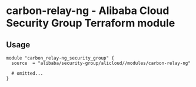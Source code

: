 # carbon-relay-ng - Alibaba Cloud Security Group Terraform module

## Usage

```hcl
module "carbon_relay-ng_security_group" {
  source  = "alibaba/security-group/alicloud//modules/carbon-relay-ng"

  # omitted...
}
```

<!-- BEGINNING OF PRE-COMMIT-TERRAFORM DOCS HOOK -->
<!-- END OF PRE-COMMIT-TERRAFORM DOCS HOOK -->
